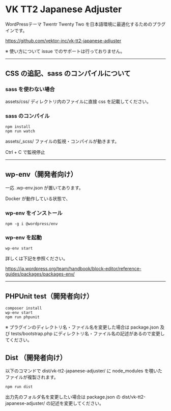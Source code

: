 # VK TT2 Japanese Adjuster

WordPressテーマ Twentr Twenty Two を日本語環境に最適化するためのプラグインです。

https://github.com/vektor-inc/vk-tt2-japanese-adjuster

※ 使い方について issue でのサポートは行っておりません。

---

## CSS の追記、sass のコンパイルについて

### sass を使わない場合

assets/css/ ディレクトリ内のファイルに直接 css を記載してください。

### sass のコンパイル

```
npm install
npm run watch
```

assets/_scss/ ファイルの監視・コンパイルが動きます。

Ctrl + C で監視停止

---

## wp-env（開発者向け）

一応 .wp-env.json が置いてあります。

Docker が動作している状態で、

### wp-env をインストール

```
npm -g i @wordpress/env
```

### wp-env を起動

 ```
 wp-env start
 ```

詳しくは下記を参照ください。

https://ja.wordpress.org/team/handbook/block-editor/reference-guides/packages/packages-env/

---

## PHPUnit test（開発者向け）

```
composer install
wp-env start
npm run phpunit
```

※ プラグインのディレクトリ名・ファイル名を変更した場合は package.json 及び tests/bootstrap.php にディレクトリ名・ファイル名の記述があるので変更してください。

## Dist （開発者向け）

以下のコマンドで dist/vk-tt2-japanese-adjuster/ に node_modules を覗いたファイルが複製されます。 

```
npm run dist
```

出力先のフォルダ名を変更したい場合は package.json の dist/vk-tt2-japanese-adjuster/ の記述を変更してください。